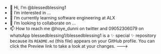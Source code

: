 - 👋 Hi, I’m @blessedblessing1
- 👀 I’m interested in ...
- 🌱 I’m currently learning software engineering at ALX
- 💞️ I’m looking to collaborate on ...
- 📫 How to reach me @hoye_dunni on twitter and 09052306079 on whatsApp
blessedblessing1/blessedblessing1 is a ✨ special ✨ repository because its `README.md` (this file) appears on your GitHub profile.
You can click the Preview link to take a look at your changes.
--->
